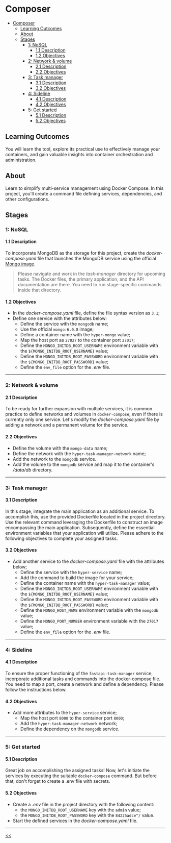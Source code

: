 # Composer

- [Composer](#composer)
  - [Learning Outcomes](#learning-outcomes)
  - [About](#about)
  - [Stages](#stages)
    - [1: NoSQL](#1-nosql)
      - [1.1 Description](#11-description)
      - [1.2 Objectives](#12-objectives)
    - [2: Network & volume](#2-network-&-volume) 
      - [2.1 Description](#21-description)
      - [2.2 Objectives](#22-objectives)
    - [3: Task manager](#3-task-manager)
      - [3.1 Description](#31-description)
      - [3.2 Objectives](#32-objectives)
    - [4: Sideline](#4-sideline)
      - [4.1 Description](#41-description)
      - [4.2 Objectives](#42-objectives)
    - [5: Get started](#5-get-started)
      - [5.1 Description](#51-description)
      - [5.2 Objectives](#52-objectives)

## Learning Outcomes
You will learn the tool, explore its practical use to effectively manage your containers, and gain valuable insights into container orchestration and administration.

## About
Learn to simplify multi-service management using Docker Compose. In this project, you'll create a command file defining services, dependencies, and other configurations.

## Stages
### 1: NoSQL
#### 1.1 Description
To incorporate MongoDB as the storage for this project, create the _docker-compose.yaml_ file that launches the MongoDB service using the official [Mongo image](https://hub.docker.com/_/mongo).

>Please navigate and work in the _task-manager_ directory for upcoming tasks. The Docker files, the primary application, and the API documentation are there. You need to run stage-specific commands inside that directory.

#### 1.2 Objectives
- In the _docker-compose.yaml_ file, define the file syntax version as `3.1`;
- Define one service with the attributes below:
  - Define the service with the `mongodb` name;
  - Use the official `mongo:6.0.8` image;
  - Define a container name with the `hyper-mongo` value;
  - Map the host port as `27027` to the container port `27017`;
  - Define the `MONGO_INITDB_ROOT_USERNAME` environment variable with the `${MONGO_INITDB_ROOT_USERNAME}` value;
  - Define the `MONGO_INITDB_ROOT_PASSWORD` environment variable with the `${MONGO_INITDB_ROOT_PASSWORD}` value;
  - Define the `env_file` option for the _.env_ file.

<hr/>

### 2: Network & volume
#### 2.1 Description
To be ready for further expansion with multiple services, it is common practice to define networks and volumes in `docker-compose`, even if there is currently only one service. Let's modify the _docker-compose.yaml_ file by adding a network and a permanent volume for the service.

#### 2.2 Objectives
- Define the volume with the `mongo-data` name;
- Define the network with the `hyper-task-manager-network` name;
- Add the network to the `mongodb` service.
- Add the volume to the `mongodb` service and map it to the container's _/data/db_ directory.

<hr/>

### 3: Task manager
#### 3.1 Description
In this stage, integrate the main application as an additional service. To accomplish this, use the provided Dockerfile located in the project directory. Use the relevant command leveraging the Dockerfile to construct an image encompassing the main application. Subsequently, define the essential environment variables that your application will utilize. Please adhere to the following objectives to complete your assigned tasks.

#### 3.2 Objectives
- Add another service to the _docker-compose.yaml_ file with the attributes below;
  - Define the service with the `hyper-service` name;
  - Add the command to build the image for your service;
  - Define the container name with the `hyper-task-manager` value;
  - Define the `MONGO_INITDB_ROOT_USERNAME` environment variable with the `${MONGO_INITDB_ROOT_USERNAME}` value;
  - Define the `MONGO_INITDB_ROOT_PASSWORD` environment variable with the `${MONGO_INITDB_ROOT_PASSWORD}` value;
  - Define the `MONGO_HOST_NAME` environment variable with the `mongodb` value;
  - Define the `MONGO_PORT_NUMBER` environment variable with the `27017` value;
  - Define the `env_file` option for the _.env_ file.

<hr/>

### 4: Sideline
#### 4.1 Description
To ensure the proper functioning of the `fastapi-task-manager` service, incorporate additional tasks and commands into the docker-compose file. You need to map a port, create a network and define a dependency. Please follow the instructions below.

#### 4.2 Objectives
- Add more attributes to the `hyper-service` service;
  - Map the host port `8000` to the container port `8000`;
  - Add the `hyper-task-manager-network` network;
  - Define the dependency on the `mongodb` service.

<hr/>

### 5: Get started
#### 5.1 Description
Great job on accomplishing the assigned tasks! Now, let's initiate the services by executing the suitable `docker-compose` command. But before that, don't forget to create a .env file with secrets.

#### 5.2 Objectives
- Create a _.env_ file in the project directory with the following content:
  - the `MONGO_INITDB_ROOT_USERNAME` key with the `admin` value;
  - the `MONGO_INITDB_ROOT_PASSWORD` key with the `84225adce^/` value.
- Start the defined services in the _docker-compose.yaml_ file.

<hr/> 

[<<](../../README.md)

